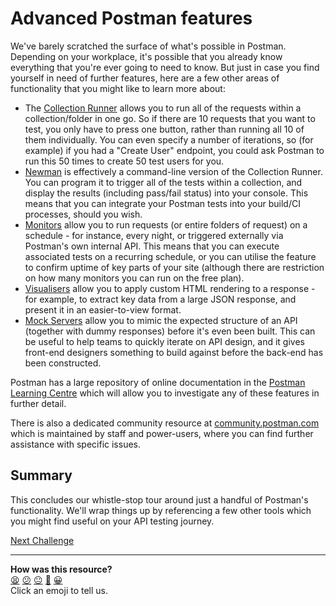 # Advanced Postman features

We've barely scratched the surface of what's possible in Postman. Depending on 
your workplace, it's possible that you already know everything that you're ever 
going to need to know. But just in case you find yourself in need of further 
features, here are a few other areas of functionality that you might like to 
learn more about:

* The [Collection 
Runner](https://learning.postman.com/docs/running-collections/running-collections-overview/) 
allows you to run all of the requests within a collection/folder in one go. So 
if there are 10 requests that you want to test, you only have to press one button, 
rather than running all 10 of them individually. You can even specify a number of 
iterations, so (for example) if you had a "Create User" endpoint, you could 
ask Postman to run this 50 times to create 50 test users for you.
* [Newman](https://learning.postman.com/docs/running-collections/using-newman-cli/) 
is effectively a command-line version of the Collection Runner. You can program 
it to trigger all of the tests within a collection, and display the results 
(including pass/fail status) into your console. This means that you can 
integrate your Postman tests into your build/CI processes, should you wish.
* [Monitors](https://learning.postman.com/docs/monitoring-your-api/intro-monitors) 
allow you to run requests (or entire folders of request) on a schedule - for 
instance, every night, or triggered externally via Postman's own internal API. 
This means that you can execute associated tests on a recurring schedule, or 
you can utilise the feature to confirm uptime of key parts of your site 
(although there are restriction on how many monitors you can run on the free 
plan).
* [Visualisers](https://learning.postman.com/docs/sending-requests/visualizer/) 
allow you to apply custom HTML rendering to a response - for example, to 
extract key data from a large JSON response, and present it in an 
easier-to-view format.
* [Mock 
Servers](https://learning.postman.com/docs/designing-and-developing-your-api/mocking-data/setting-up-mock/)
allow you to mimic the expected structure of an API (together with dummy 
responses) before it's even been built. This can be useful to help teams to 
quickly iterate on API design, and it gives front-end designers something to 
build against before the back-end has been constructed.

Postman has a large repository of online documentation in the [Postman Learning 
Centre](https://learning.postman.com/docs/getting-started/introduction/) which 
will allow you to investigate any of these features in further detail.

There is also a dedicated community resource at 
[community.postman.com](https://community.postman.com/) which is maintained by 
staff and power-users, where you can find further assistance with specific 
issues.

## Summary

This concludes our whistle-stop tour around just a handful of Postman's 
functionality. We'll wrap things up by referencing a few other tools which you 
might find useful on your API testing journey.

[Next Challenge](11_other_api_testing_frameworks.md)

<!-- BEGIN GENERATED SECTION DO NOT EDIT -->

---

**How was this resource?**  
[😫](https://airtable.com/shrUJ3t7KLMqVRFKR?prefill_Repository=makersacademy%2Fextending-testing&prefill_File=phase5%2F10_advanced_postman_features.md&prefill_Sentiment=😫) [😕](https://airtable.com/shrUJ3t7KLMqVRFKR?prefill_Repository=makersacademy%2Fextending-testing&prefill_File=phase5%2F10_advanced_postman_features.md&prefill_Sentiment=😕) [😐](https://airtable.com/shrUJ3t7KLMqVRFKR?prefill_Repository=makersacademy%2Fextending-testing&prefill_File=phase5%2F10_advanced_postman_features.md&prefill_Sentiment=😐) [🙂](https://airtable.com/shrUJ3t7KLMqVRFKR?prefill_Repository=makersacademy%2Fextending-testing&prefill_File=phase5%2F10_advanced_postman_features.md&prefill_Sentiment=🙂) [😀](https://airtable.com/shrUJ3t7KLMqVRFKR?prefill_Repository=makersacademy%2Fextending-testing&prefill_File=phase5%2F10_advanced_postman_features.md&prefill_Sentiment=😀)  
Click an emoji to tell us.

<!-- END GENERATED SECTION DO NOT EDIT -->
